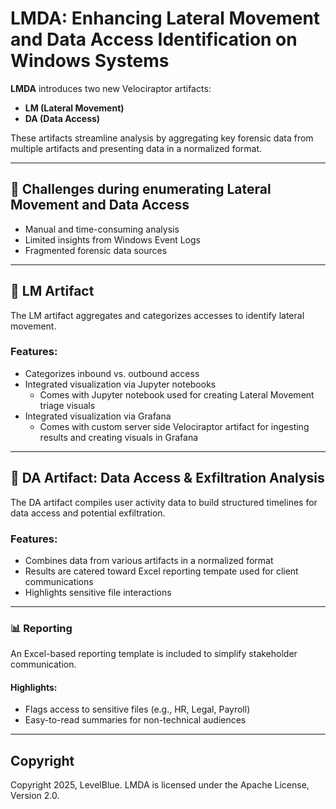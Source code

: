 # LMDA: Enhancing Lateral Movement and Data Access Identification on Windows Systems

**LMDA** introduces two new Velociraptor artifacts:
- **LM (Lateral Movement)**
- **DA (Data Access)**

These artifacts streamline analysis by aggregating key forensic data from multiple artifacts and presenting data in a normalized format.

---

## 🚧 Challenges during enumerating Lateral Movement and Data Access
- Manual and time-consuming analysis
- Limited insights from Windows Event Logs
- Fragmented forensic data sources

---

## 🧭 LM Artifact
The LM artifact aggregates and categorizes accesses to identify lateral movement.

### Features:
- Categorizes inbound vs. outbound access
- Integrated visualization via Jupyter notebooks
  - Comes with Jupyter notebook used for creating Lateral Movement triage visuals
- Integrated visualization via Grafana
  - Comes with custom server side Velociraptor artifact for ingesting results and creating visuals in Grafana

---

## 📂 DA Artifact: Data Access & Exfiltration Analysis
The DA artifact compiles user activity data to build structured timelines for data access and potential exfiltration.

### Features:
- Combines data from various artifacts in a normalized format
- Results are catered toward Excel reporting tempate used for client communications
- Highlights sensitive file interactions

---

### 📊 Reporting
An Excel-based reporting template is included to simplify stakeholder communication.

#### Highlights:
- Flags access to sensitive files (e.g., HR, Legal, Payroll)
- Easy-to-read summaries for non-technical audiences

---

## Copyright

Copyright 2025, LevelBlue. LMDA is licensed under the Apache License, Version 2.0.
